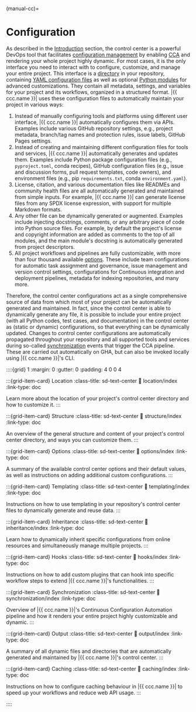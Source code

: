 (manual-cc)=
# Configuration

As described in the [Introduction](#overview-cc) section,
the control center is a powerful DevOps tool
that facilitates [configuration management](#motiv-cca)
by enabling [CCA](#bg-cca) and 
rendering your whole project highly dynamic.
For most cases, it is the only interface you need to interact
with to configure, customize, and manage your entire project.
This interface is a [directory](#manual-cc-location) in your repository,
containing [YAML configuration files](#manual-cc-structure) as well as
optional [Python modules](#manual-cc-hooks) for advanced customizations.
They contain all metadata, settings, and variables
for your project and its workflows, organized in a structured format.
|{{ ccc.name }}| uses these configuration files
to automatically maintain your project in various ways:

1. Instead of manually configuring tools and platforms using different user interface,
   |{{ ccc.name }}| automatically configures them via APIs.
   Examples include various GitHub repository settings, e.g., project metadata,
   branch/tag names and protection rules, issue labels, GitHub Pages settings.
2. Instead of creating and maintaining different configuration files for tools and services,
   |{{ ccc.name }}| automatically generates and updates them.
   Examples include Python package configuration files (e.g., `pyproject.toml`, conda recipes),
   GitHub configuration files (e.g., issue and discussion forms, pull request templates, code owners),
   and environment files (e.g., pip `requirements.txt`, conda `environment.yaml`).
3. License, citation, and various documentation files like READMEs and community health files
   are all automatically generated and maintained from simple inputs. For example,
   |{{ ccc.name }}| can generate license files from any SPDX license expression,
   with support for multiple Markdown formats.
4. Any other file can be dynamically generated or augmented. Examples include injecting
   docstrings, comments, or any arbitrary piece of code into Python source files.
   For example, by default the project's license and copyright information are added as comments
   to the top of all modules, and the main module's docstring
   is automatically generated from project descriptors.
5. All project workflows and pipelines are fully customizable,
   with more than four thousand available [options](#manual-cc-options). These include
   team configurations for automatic task assignment and governance,
   issue management and version control settings, configurations for
   Continuous integration and deployment pipelines, metadata for indexing repositories, and many more.

Therefore, the control center configurations act as a single comprehensive
source of data from which most of your project can be automatically generated and maintained.
In fact, since the control center is able to dynamically generate any file,
it is possible to include your entire project (with all Python codes,
test cases, and documentation) in the control center as (static or dynamic) configurations,
so that everything can be dynamically updated.
Changes to control center configurations are automatically propagated throughout your repository
and all supported tools and services during so-called [synchronization](#manual-cc-sync) 
events that trigger the CCA pipeline.
These are carried out automatically on GHA, 
but can also be invoked locally using |{{ ccc.name }}|'s CLI.


::::{grid} 1
:margin: 0
:gutter: 0
:padding: 4 0 0 4


:::{grid-item-card} Location
:class-title: sd-text-center
:link: location/index
:link-type: doc

Learn more about the location of
your project's control center directory
and how to customize it.
:::


:::{grid-item-card} Structure
:class-title: sd-text-center
:link: structure/index
:link-type: doc

An overview of the general structure
and content of your project's control center directory,
and ways you can customize them.
:::


:::{grid-item-card} Options
:class-title: sd-text-center
:link: options/index
:link-type: doc

A summary of the available control center options
and their default values, as well as
instructions on adding additional custom configurations.
:::


:::{grid-item-card} Templating
:class-title: sd-text-center
:link: templating/index
:link-type: doc

Instructions on how to use templating
in your repository's control center files
to dynamically generate and reuse data.
:::


:::{grid-item-card} Inheritance
:class-title: sd-text-center
:link: inheritance/index
:link-type: doc

Learn how to dynamically inherit
specific configurations from online resources
and simultaneously manage multiple projects.
:::


:::{grid-item-card} Hooks
:class-title: sd-text-center
:link: hooks/index
:link-type: doc

Instructions on how to add custom plugins
that can hook into specific workflow steps
to extend |{{ ccc.name }}|'s functionalities.
:::


:::{grid-item-card} Synchronization
:class-title: sd-text-center
:link: synchronization/index
:link-type: doc

Overview of |{{ ccc.name }}|'s Continuous Configuration Automation
pipeline and how it renders your entire project highly customizable and dynamic.
:::


:::{grid-item-card} Output
:class-title: sd-text-center
:link: output/index
:link-type: doc

A summary of all dynamic files and directories that are
automatically generated and maintained by |{{ ccc.name }}|'s control center.
:::


:::{grid-item-card} Caching
:class-title: sd-text-center
:link: caching/index
:link-type: doc

Instructions on how to configure caching behaviour in |{{ ccc.name }}|
to speed up your workflows and reduce web API usage.
:::

::::
